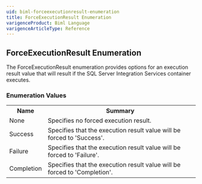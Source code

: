```yaml
---
uid: biml-forceexecutionresult-enumeration
title: ForceExecutionResult Enumeration
varigenceProduct: Biml Language
varigenceArticleType: Reference
---
```


## ForceExecutionResult Enumeration<div class="LanguageSummary"><div class ="SummaryItem">The ForceExecutionResult enumeration provides options for an execution result value that will result if the SQL Server Integration Services container executes.</div></div><div class="EnumValueGroup">### Enumeration Values<table id="EnumValue" class="MemberList"><tbody><tr><th class="MemberNameColumnHeader">Name</th><th class="MemberSummaryColumnHeader">Summary</th></tr><tr class="cd0"><td class="MemberName">None</td><td class="MemberSummary"><div class ="SummaryItem">Specifies no forced execution result.</div> </td></tr><tr class="cd1"><td class="MemberName">Success</td><td class="MemberSummary"><div class ="SummaryItem">Specifies that the execution result value will be forced to 'Success'.</div> </td></tr><tr class="cd0"><td class="MemberName">Failure</td><td class="MemberSummary"><div class ="SummaryItem">Specifies that the execution result value will be forced to 'Failure'.</div> </td></tr><tr class="cd1"><td class="MemberName">Completion</td><td class="MemberSummary"><div class ="SummaryItem">Specifies that the execution result value will be forced to 'Completion'.</div> </td></tr></tbody></table></div>